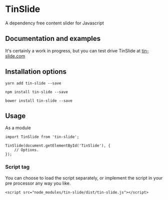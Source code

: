 # TinSlide
A dependency free content slider for Javascript

## Documentation and examples
It's certainly a work in progress, but you can test drive TinSlide at [tin-slide.com](https://tin-slide.com "TinSlide website")

## Installation options
```
yarn add tin-slide --save
```
```
npm install tin-slide --save
```
```
bower install tin-slide --save
```

## Usage
As a module
```
import TinSlide from 'tin-slide';

TinSlide(document.getElementById('TinSlide'), {
    // Options.
});
```

### Script tag
You can choose to load the script separately, or implement the script in your pre processor any way you like.
```
<script src="node_modules/tin-slide/dist/tin-slide.js"></script>
```